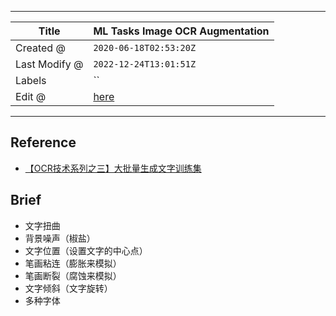 -----

| Title         | ML Tasks Image OCR Augmentation                       |
| ------------- | ----------------------------------------------------- |
| Created @     | `2020-06-18T02:53:20Z`                                |
| Last Modify @ | `2022-12-24T13:01:51Z`                                |
| Labels        | \`\`                                                  |
| Edit @        | [here](https://github.com/junxnone/aiwiki/issues/203) |

-----

## Reference

  - [【OCR技术系列之三】大批量生成文字训练集](https://www.cnblogs.com/skyfsm/p/8436820.html)

## Brief

  - 文字扭曲
  - 背景噪声（椒盐）
  - 文字位置（设置文字的中心点）
  - 笔画粘连（膨胀来模拟）
  - 笔画断裂（腐蚀来模拟）
  - 文字倾斜（文字旋转）
  - 多种字体
